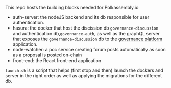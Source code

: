 This repo hosts the building blocks needed for Polkassembly.io
- auth-server: the nodeJS backend and its db responsible for user authentication.
- hasura: the docker that host the discission db `governance-discussion` and authentication db,`governance-auth`, as well as the graphQL server that exposes the `governance-discussion` db to the [governance platform](https://github.com/Tbaut/governance-platform/) application.
- node-watcher: a poc service creating forum posts automatically as soon as a proposal is posted on-chain
- front-end: the React front-end application

`launch.sh` is a script that helps (first stop and then) launch the dockers and server in the right order as well as applying the migrations for the different db.